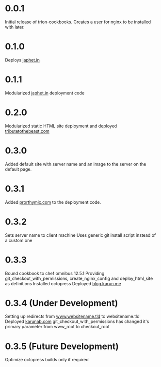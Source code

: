 # 0.0.1

Initial release of trion-cookbooks. Creates a user for nginx to be installed with later.

# 0.1.0

Deploys [japhet.in](https://japhet.in)

# 0.1.1

Modularized [japhet.in](https://japhet.in) deployment code

# 0.2.0

Modularized static HTML site deployment and deployed [tributetothebeast.com](https://tributetothebeast.com)

# 0.3.0

Added default site with server name and an image to the server on the default page.

# 0.3.1

Added [prorthymix.com](https://prorthymix.com) to the deployment code.

# 0.3.2

Sets server name to client machine
Uses generic git install script instead of a custom one

# 0.3.3

Bound cookbook to chef omnibus 12.5.1
Providing git_checkout_with_permissions, create_nginx_config and deploy_html_site as definitions
Installed octopress
Deployed [blog.karun.me](https://blog.karun.me)

# 0.3.4 (Under Development)

Setting up redirects from www.websitename.tld to websitename.tld
Deployed [karunab.com](https://karunab.com)
git_checkout_with_permissions has changed it's primary parameter from www_root to checkout_root

# 0.3.5 (Future Development)

Optimize octopress builds only if required

